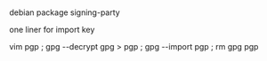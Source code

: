 #

debian package signing-party

one liner for import key

vim pgp ; gpg --decrypt gpg > pgp ; gpg --import pgp ; rm gpg pgp
